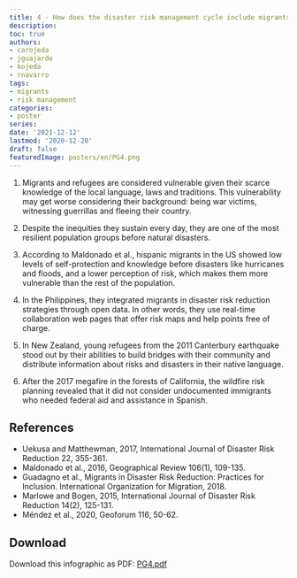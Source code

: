 ```yaml
---
title: 4 - How does the disaster risk management cycle include migrants?
description: 
toc: true
authors:
- carojeda
- jguajardo
- kojeda
- rnavarro
tags:
- migrants
- risk management
categories:
- poster
series:
date: '2021-12-12'
lastmod: '2020-12-20'
draft: false
featuredImage: posters/en/PG4.png
---
```



1. Migrants and refugees are considered vulnerable given their scarce
   knowledge of the local language, laws and traditions. This
   vulnerability may get worse considering their background: being war
   victims, witnessing guerrillas and fleeing their country.

2. Despite the inequities they sustain every day, they are one of the
   most resilient population groups before natural disasters.

3. According to Maldonado et al., hispanic migrants in the US showed
   low levels of self-protection and knowledge before disasters like
   hurricanes and floods, and a lower perception of risk, which makes
   them more vulnerable than the rest of the population.

4. In the Philippines, they integrated migrants in disaster risk
   reduction strategies through open data. In other words, they use
   real-time collaboration web pages that offer risk maps and help
   points free of charge.

5. In New Zealand, young refugees from the 2011
   Canterbury earthquake stood out by their abilities to build bridges
   with their community and distribute information about risks and
   disasters in their native language.

6. After the 2017 megafire in the forests of California, the wildfire
   risk planning revealed that it did not consider undocumented
   immigrants who needed federal aid and assistance in Spanish.


## References

- Uekusa and Matthewman, 2017, International Journal of Disaster Risk Reduction 22, 355-361. 
- Maldonado et al., 2016, Geographical Review 106(1), 109-135.
- Guadagno et al., Migrants in Disaster Risk Reduction: Practices for Inclusion. International Organization for Migration, 2018.
- Marlowe and Bogen, 2015, International Journal of Disaster Risk Reduction 14(2), 125-131.
- Méndez et al., 2020, Geoforum 116, 50-62. 


## Download

Download this infographic as PDF: [PG4.pdf](PG4.pdf) 
